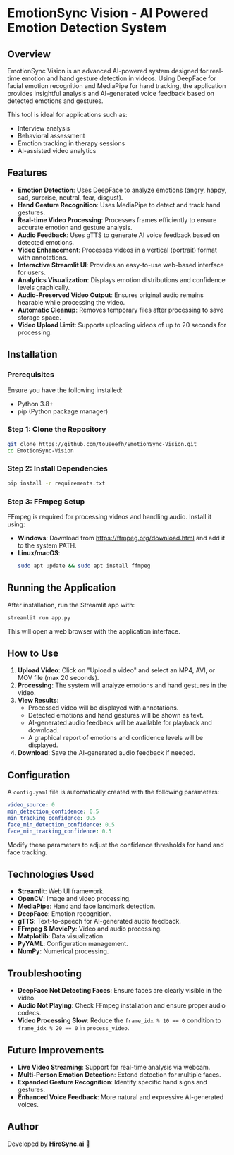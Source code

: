 # EmotionSync Vision - AI Powered Emotion Detection System

## Overview
EmotionSync Vision is an advanced AI-powered system designed for real-time emotion and hand gesture detection in videos. Using DeepFace for facial emotion recognition and MediaPipe for hand tracking, the application provides insightful analysis and AI-generated voice feedback based on detected emotions and gestures.

This tool is ideal for applications such as:
- Interview analysis
- Behavioral assessment
- Emotion tracking in therapy sessions
- AI-assisted video analytics

## Features
- **Emotion Detection**: Uses DeepFace to analyze emotions (angry, happy, sad, surprise, neutral, fear, disgust).
- **Hand Gesture Recognition**: Uses MediaPipe to detect and track hand gestures.
- **Real-time Video Processing**: Processes frames efficiently to ensure accurate emotion and gesture analysis.
- **Audio Feedback**: Uses gTTS to generate AI voice feedback based on detected emotions.
- **Video Enhancement**: Processes videos in a vertical (portrait) format with annotations.
- **Interactive Streamlit UI**: Provides an easy-to-use web-based interface for users.
- **Analytics Visualization**: Displays emotion distributions and confidence levels graphically.
- **Audio-Preserved Video Output**: Ensures original audio remains hearable while processing the video.
- **Automatic Cleanup**: Removes temporary files after processing to save storage space.
- **Video Upload Limit**: Supports uploading videos of up to 20 seconds for processing.


## Installation

### Prerequisites
Ensure you have the following installed:
- Python 3.8+
- pip (Python package manager)

### Step 1: Clone the Repository
```sh
git clone https://github.com/touseefh/EmotionSync-Vision.git
cd EmotionSync-Vision
```

### Step 2: Install Dependencies
```sh
pip install -r requirements.txt
```

### Step 3: FFmpeg Setup
FFmpeg is required for processing videos and handling audio. Install it using:
- **Windows**: Download from https://ffmpeg.org/download.html and add it to the system PATH.
- **Linux/macOS**:
  ```bash
  sudo apt update && sudo apt install ffmpeg
  ```

## Running the Application
After installation, run the Streamlit app with:

```bash
streamlit run app.py
```

This will open a web browser with the application interface.

## How to Use
1. **Upload Video**: Click on "Upload a video" and select an MP4, AVI, or MOV file (max 20 seconds).
2. **Processing**: The system will analyze emotions and hand gestures in the video.
3. **View Results**:
   - Processed video will be displayed with annotations.
   - Detected emotions and hand gestures will be shown as text.
   - AI-generated audio feedback will be available for playback and download.
   - A graphical report of emotions and confidence levels will be displayed.
4. **Download**: Save the AI-generated audio feedback if needed.

## Configuration
A `config.yaml` file is automatically created with the following parameters:

```yaml
video_source: 0
min_detection_confidence: 0.5
min_tracking_confidence: 0.5
face_min_detection_confidence: 0.5
face_min_tracking_confidence: 0.5
```

Modify these parameters to adjust the confidence thresholds for hand and face tracking.



## Technologies Used
- **Streamlit**: Web UI framework.
- **OpenCV**: Image and video processing.
- **MediaPipe**: Hand and face landmark detection.
- **DeepFace**: Emotion recognition.
- **gTTS**: Text-to-speech for AI-generated audio feedback.
- **FFmpeg & MoviePy**: Video and audio processing.
- **Matplotlib**: Data visualization.
- **PyYAML**: Configuration management.
- **NumPy**: Numerical processing.

## Troubleshooting
- **DeepFace Not Detecting Faces**: Ensure faces are clearly visible in the video.
- **Audio Not Playing**: Check FFmpeg installation and ensure proper audio codecs.
- **Video Processing Slow**: Reduce the `frame_idx % 10 == 0` condition to `frame_idx % 20 == 0` in `process_video`.

## Future Improvements
- **Live Video Streaming**: Support for real-time analysis via webcam.
- **Multi-Person Emotion Detection**: Extend detection for multiple faces.
- **Expanded Gesture Recognition**: Identify specific hand signs and gestures.
- **Enhanced Voice Feedback**: More natural and expressive AI-generated voices.

## Author
Developed by **HireSync.ai** 🚀

